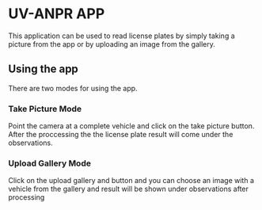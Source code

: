 # UV-ANPR APP
This application can be used to read license plates by simply taking a picture from the app or by uploading an image from the gallery.

## Using the app
There are two modes for using the app.

### Take Picture Mode
Point the camera at a complete vehicle and click on the take picture button. After the proccessing the the license plate result will come under the observations.

### Upload Gallery Mode
Click on the upload gallery and button and you can choose an image with a vehicle from the gallery and result will be shown under observations after processing
